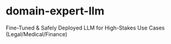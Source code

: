 # domain-expert-llm
Fine-Tuned &amp; Safely Deployed LLM for High-Stakes Use Cases (Legal/Medical/Finance)
